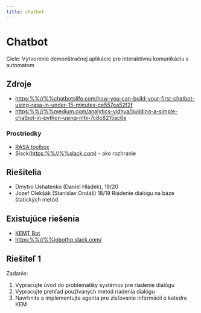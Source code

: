 ```yaml
---
title: chatbot
---
```


# Chatbot

Ciele: Vytvorenie demonštračnej aplikácie pre interaktívnu komunikáciu s
automatom

## Zdroje

  - <https:%%//%%chatbotslife.com/how-you-can-build-your-first-chatbot-using-rasa-in-under-15-minutes-ce557ea52f2f>
  - <https:%%//%%medium.com/analytics-vidhya/building-a-simple-chatbot-in-python-using-nltk-7c8c8215ac6e>

### Prostriedky

  - [RASA toolbox](https://rasa.com/)
  - Slack(<https:%%//%%slack.com>) - ako rozhranie

## Riešitelia

  - Dmytro Ushatenko (Daniel Hládek), 19/20
  - Jozef Olekšák (Stanislav Ondáš) 18/19 Riadenie dialógu na báze
    štatických metód

## Existujúce riešenia

  - [KEMT Bot](https://kemt.fei.tuke.sk)
  - <https:%%//%%jobothq.slack.com/>

## Riešiteľ 1

Zadanie:

1.  Vypracujte úvod do problematiky systémov pre riadenie dialógu
2.  Vypracujte prehľad používaných metód riadenia dialógu
3.  Navrhnite a implementujte agenta pre zisťovanie informácií o katedre
    KEM
